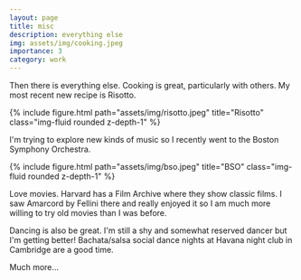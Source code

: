 ```yaml
---
layout: page
title: misc
description: everything else
img: assets/img/cooking.jpeg
importance: 3
category: work
---
```


Then there is everything else. Cooking is great, particularly with others. My most recent new recipe is Risotto. 

{% include figure.html path="assets/img/risotto.jpeg" title="Risotto" class="img-fluid rounded z-depth-1" %}

I'm trying to explore new kinds of music so I recently went to the Boston Symphony Orchestra.

{% include figure.html path="assets/img/bso.jpeg" title="BSO" class="img-fluid rounded z-depth-1" %}

Love movies. Harvard has a Film Archive where they show classic films. I saw Amarcord by Fellini there and really enjoyed it so 
I am much more willing to try old movies than I was before.

Dancing is also be great. I'm still a shy and somewhat reserved dancer but I'm getting better! 
Bachata/salsa social dance nights at Havana night club in Cambridge are a good time.

Much more...